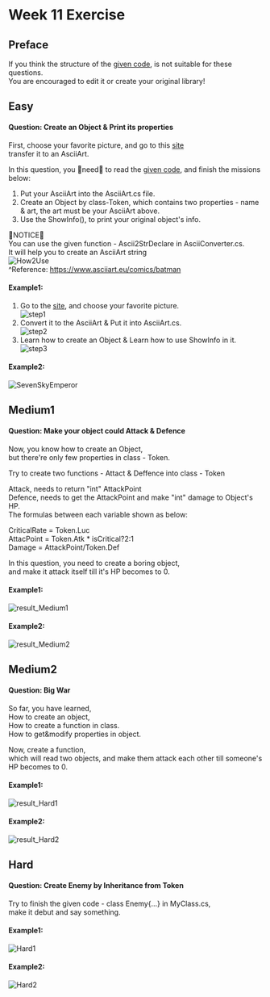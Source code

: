 # Week 11 Exercise

## Preface
If you think the structure of the [given code](https://github.com/fordevoted/1092_EE3031_Computer-Programming/tree/main/exercise/week11_Library), is not suitable for these questions. \
You are encouraged to edit it or create your original library!

## Easy
#### Question: Create an Object & Print its properties

First, choose your favorite picture, and go to this [site](https://www.text-image.com/convert/ascii.html) \
transfer it to an AsciiArt. 

In this question, you :rotating_light:need:rotating_light: to read the [given code](https://github.com/fordevoted/1092_EE3031_Computer-Programming/tree/main/exercise/week11_Library), and finish the missions below:
1. Put your AsciiArt into the AsciiArt.cs file. 
2. Create an Object by class-Token, which contains two properties - name & art, the art must be your AsciiArt above.
3. Use the ShowInfo(), to print your original object's info.

:rotating_light:NOTICE:rotating_light: \
You can use the given function - Ascii2StrDeclare in AsciiConverter.cs. \
It will help you to create an AsciiArt string \
![How2Use](https://imgur.com/5MbwoYz.jpg) \
^Reference: https://www.asciiart.eu/comics/batman

#### Example1:
1. Go to the [site](https://www.text-image.com/convert/ascii.html), and choose your favorite picture. \
![step1](https://imgur.com/33be3TT.jpg)
2. Convert it to the AsciiArt & Put it into AsciiArt.cs. \
![step2](https://imgur.com/n06tUPY.jpg)
3. Learn how to create an Object & Learn how to use ShowInfo in it. \
![step3](https://imgur.com/0Ru1Aax.jpg)
#### Example2:
![SevenSkyEmperor](https://imgur.com/W0COZlc.jpg)

## Medium1
#### Question: Make your object could Attack & Defence

Now, you know how to create an Object, \
but there're only few properties in class - Token.

Try to create two functions - Attact & Deffence into class - Token 

Attack,  needs to  return "int" AttackPoint \
Defence, needs to get the AttackPoint and make "int" damage to Object's HP. \
The formulas between each variable shown as below: 

CriticalRate = Token.Luc \
AttacPoint = Token.Atk * isCritical?2:1 \
Damage = AttackPoint/Token.Def 


In this question, you need to create a boring object, \
and make it attack itself till it's HP becomes to 0.

#### Example1:
![result_Medium1](https://imgur.com/o59c4I7.jpg)
#### Example2:
![result_Medium2](https://imgur.com/b5WLTCp.jpg)

## Medium2
#### Question: Big War

So far, you have learned, \
How to create an object, \
How to create a function in class. \
How to get&modify properties in object. 

Now, create a function, \
which will read two objects, and make them attack each other till someone's HP becomes to 0.

#### Example1:
![result_Hard1](https://imgur.com/aX15AB2.jpg)
#### Example2:
![result_Hard2](https://imgur.com/qhASwgf.jpg)

## Hard
#### Question: Create Enemy by Inheritance from Token

Try to finish the given code - class Enemy{...} in MyClass.cs, \
make it debut and say something.

#### Example1:
![Hard1](https://imgur.com/5INBjQo.jpg)
#### Example2:
![Hard2](https://imgur.com/TKeZWJO.jpg)
